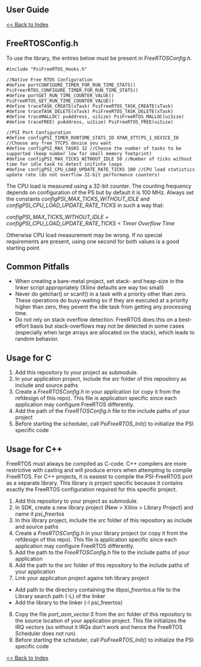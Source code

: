 ## User Guide

[<< Back to Index](./README.md)

## FreeRTOSConfig.h 

To use the library, the entires below must be present in *FreeRTOSConfig.h*.

```
#include "PsiFreeRTOS_Hooks.h"

//Native Free RTOS Configuration
#define portCONFIGURE_TIMER_FOR_RUN_TIME_STATS() PsiFreerRTOS_CONFIGURE_TIMER_FOR_RUN_TIME_STATS()
#define portGET_RUN_TIME_COUNTER_VALUE() PsiFreeRTOS_GET_RUN_TIME_COUNTER_VALUE()
#define traceTASK_CREATE(xTask) PsiFreeRTOS_TASK_CREATE(xTask)
#define traceTASK_DELETE(xTask) PsiFreeRTOS_TASK_DELETE(xTask)
#define traceMALLOC( pvAddress, uiSize) PsiFreeRTOS_MALLOC(uiSize)
#define traceFREE( pvAddress, uiSize) PsiFreeRTOS_FREE(uiSize)

//PSI Port Configuration
#define configPSI_TIMER_RUNTIME_STATS_ID XPAR_XTTCPS_1_DEVICE_ID //Choose any free TTCPS device you want
#define configPSI_MAX_TASKS 32 //Choose the number of tasks to be supported (keep number low for small memory footprint)
#define configPSI_MAX_TICKS_WITHOUT_IDLE 50 //Number of ticks without time for idle task to detect inifinte loops
#define configPSI_CPU_LOAD_UPDATE_RATE_TICKS 100 //CPU load statistics update rate (do not overflow 32-bit performance counters)
```

The CPU load is measured using a 32-bit counter. The counting frequency depends on configuration of the PS but by default it is 100 MHz. Always set the constants *configPSI_MAX_TICKS_WITHOUT_IDLE* and *configPSI_CPU_LOAD_UPDATE_RATE_TICKS* in such a way that:

*configPSI_MAX_TICKS_WITHOUT_IDLE + configPSI_CPU_LOAD_UPDATE_RATE_TICKS < Timer Overflow Time*

Otherwise CPU load measurement may be wrong. If no special requirements are present, using one second for both values is a good starting point.

## Common Pitfalls

* When creating a bare-metal project, set stack- and heap-size in the linker script appropriately (Xilinx defaults are way too small)
* Never do getchar() or scanf() in a task with a priority other than zero. These operations do busy-waiting so if they are executed at a priority higher than zero, they pevent the idle task from getting any processing time.
* Do not rely on stack overflow detection. FreeRTOS does this on a best-effort basis but stack-overflows may not be detected in some cases (especially when large arrays are allocated on the stack), which leads to random behavior.

## Usage for C

1. Add this repository to your project as submodule.
2. In your application project, include the *src* folder of this repository as include and source paths
3. Create a *FreeRTOSConfig.h* in your application (or copy it from the refdesign of this repo). This file is application specific since each application may configure FreeRTOS differently.
4. Add the path of the *FreeRTOSConfig.h* file to the include paths of your project
5. Before starting the scheduler, call *PsiFreeRTOS\_Init()* to initialize the PSI specific code

## Usage for C++

FreeRTOS must always be compiled as C-code. C\++ compilers are more restrictive with casting and will produce errors when attempting to compile FreeRTOS. For C++ projects, it is easiest to compile the PSI-FreeRTOS port as a separate library. This library is project specific because it contains exactly the FreeRTOS configuration required for this specific project.

1. Add this repository to your project as submodule.
2. In SDK, create a new library project (New > Xilinx > Library Project) and name it *psi_freertos*
3. In this library project, include the *src* folder of this repository as include and source paths
4. Create a *FreeRTOSConfig.h* in your library project (or copy it from the refdesign of this repo). This file is application specific since each application may configure FreeRTOS differently.
5. Add the path to the *FreeRTOSConfig.h* file to the include paths of your application
6. Add the path to the *src* folder of this repository to the include paths of your application
7. Link your application project agains teh library project
  * Add path to the directory containing the *libpsi_freertos.a* file to the Library search path (-L) of the linker
  * Add the library to the linker (-l psi\_freertos)
8. Copy the file *port_asm_vector.S* from  the *src* folder of this repository to the source location of your application project. This file initializes the IRQ vectors (so without it IRQs don't work and hence the FreeRTOS Scheduler does not run).
8. Before starting the scheduler, call *PsiFreeRTOS\_Init()* to initialize the PSI specific code

[<< Back to Index](./README.md)






